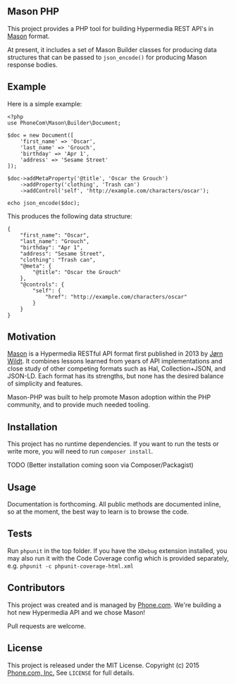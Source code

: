 ## Mason PHP

This project provides a PHP tool for building Hypermedia REST API's in [Mason](https://github.com/JornWildt/Mason) format.

At present, it includes a set of Mason Builder classes for producing data structures that can be passed to `json_encode()` for producing Mason response bodies.

## Example

Here is a simple example:

```
<?php
use PhoneCom\Mason\Builder\Document;

$doc = new Document([
    'first_name' => 'Oscar',
    'last_name' => 'Grouch',
    'birthday' => 'Apr 1',
    'address' => 'Sesame Street'
]);

$doc->addMetaProperty('@title', 'Oscar the Grouch')
    ->addProperty('clothing', 'Trash can')
    ->addControl('self', 'http://example.com/characters/oscar');

echo json_encode($doc);
```

This produces the following data structure:

```
{
    "first_name": "Oscar",
    "last_name": "Grouch",
    "birthday": "Apr 1",
    "address": "Sesame Street",
    "clothing": "Trash can",
    "@meta": {
        "@title": "Oscar the Grouch"
    },
    "@controls": {
        "self": {
            "href": "http://example.com/characters/oscar"
        }
    }
}
```

## Motivation

[Mason](https://github.com/JornWildt/Mason) is a Hypermedia RESTful API format first published in 2013 by [Jørn Wildt](https://github.com/JornWildt). It combines lessons learned from years of API implementations and close study of other competing formats such as Hal, Collection+JSON, and JSON-LD.  Each format has its strengths, but none has the desired balance of simplicity and features.

Mason-PHP was built to help promote Mason adoption within the PHP community, and to provide much needed tooling.

## Installation

This project has no runtime dependencies. If you want to run the tests or write more, you will need to run `composer install`.

TODO (Better installation coming soon via Composer/Packagist)

## Usage

Documentation is forthcoming. All public methods are documented inline, so at the moment, the best way to learn is to browse the code.

## Tests

Run `phpunit` in the top folder.  If you have the `XDebug` extension installed, you may also run it with the Code Coverage config which is provided separately, e.g. `phpunit -c phpunit-coverage-html.xml`

## Contributors
This project was created and is managed by [Phone.com](https://www.phone.com). We're building a hot new Hypermedia API and we chose Mason!

Pull requests are welcome.

## License

This project is released under the MIT License. Copyright (c) 2015 [Phone.com, Inc.](https://www.phone.com) See `LICENSE` for full details.
